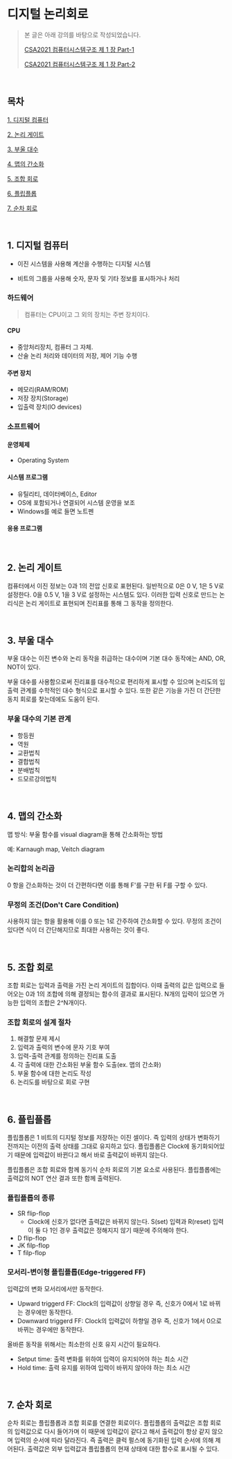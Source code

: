 # 디지털 논리회로

> 본 글은 아래 강의를 바탕으로 작성되었습니다.
>
> [CSA2021 컴퓨터시스템구조 제 1 장 Part-1](https://youtu.be/SG89LOgT7Vc)
>
> [CSA2021 컴퓨터시스템구조 제 1 장 Part-2](https://youtu.be/gn5z3Un_qqM)

<br>

## 목차

[1. 디지털 컴퓨터](#1-디지털-컴퓨터)

[2. 논리 게이트](#2-논리-게이트)

[3. 부울 대수](#3-부울-대수)

[4. 맵의 간소화](#4-맵의-간소화)

[5. 조합 회로](#5-조합-회로)

[6. 플립플롭](#6-플립플롭)

[7. 순차 회로](#7-순차-회로)

<br>

## 1. 디지털 컴퓨터

- 이진 시스템을 사용해 계산을 수행하는 디지털 시스템

- 비트의 그룹을 사용해 숫자, 문자 및 기타 정보를 표시하거나 처리

### 하드웨어

> 컴퓨터는 CPU이고 그 외의 장치는 주변 장치이다.

#### CPU

- 중앙처리장치, 컴퓨터 그 자체.
- 산술 논리 처리와 데이터의 저장, 제어 기능 수행

#### 주변 장치

- 메모리(RAM/ROM)
- 저장 장치(Storage)
- 입출력 장치(IO devices)

### 소프트웨어

#### 운영체제

- Operating System

#### 시스템 프로그램

- 유틸리티, 데이터베이스, Editor
- OS에 포함되거나 연결되어 시스템 운영을 보조
- Windows를 예로 들면 노트펜

#### 응용 프로그램

<br>

## 2. 논리 게이트

컴퓨터에서 이진 정보는 0과 1의 전압 신호로 표현된다. 일반적으로 0은 0 V, 1은 5 V로 설정한다. 0을 0.5 V, 1을 3 V로 설정하는 시스템도 있다. 이러한 입력 신호로 만드는 논리식은 논리 게이트로 표현되며 진리표를 통해 그 동작을 정의한다.

<br>

## 3. 부울 대수

부울 대수는 이진 변수와 논리 동작을 취급하는 대수이며 기본 대수 동작에는 AND, OR, NOT이 있다.

부울 대수를 사용함으로써 진리표를 대수적으로 편리하게 표시할 수 있으며 논리도의 입출력 관계를 수학적인 대수 형식으로 표시할 수 있다. 또한 같은 기능을 가진 더 간단한 동치 회로를 찾는데에도 도움이 된다.

### 부울 대수의 기본 관계

- 항등원
- 역원
- 교환법칙
- 결합법칙
- 분배법칙
- 드모르강의법칙

<br>

## 4. 맵의 간소화

맵 방식: 부울 함수를 visual diagram을 통해 간소화하는 방법

예: Karnaugh map, Veitch diagram

### 논리합의 논리곱

0 항을 간소화하는 것이 더 간편하다면 이를 통해 F'를 구한 뒤 F를 구할 수 있다.

### 무정의 조건(Don't Care Condition)

사용하지 않는 항을 활용해 이를 0 또는 1로 간주하여 간소화할 수 있다. 무정의 조건이 있다면 식이 더 간단해지므로 최대한 사용하는 것이 좋다.

<br>

## 5. 조합 회로

조합 회로는 입력과 출력을 가진 논리 게이트의 집합이다. 이때 출력의 값은 입력으로 들어오는 0과 1의 조합에 의해 결정되는 함수의 결과로 표시된다. N개의 입력이 있으면 가능한 입력의 조합은 2^N개이다.

### 조합 회로의 설계 절차

1. 해결할 문제 제시
2. 입력과 출력의 변수에 문자 기호 부여
3. 입력-출력 관계를 정의하는 진리표 도출
4. 각 출력에 대한 간소화된 부울 함수 도출(ex. 맵의 간소화)
5. 부울 함수에 대한 논리도 작성
6. 논리도를 바탕으로 회로 구현

<br>

## 6. 플립플롭

플립플롭은 1 비트의 디지털 정보를 저장하는 이진 셀이다. 즉 입력의 상태가 변화하기 전까지는 이전의 출력 상태를 그대로 유지하고 있다. 플립플롭은 Clock에 동기화되어있기 때문에 입력값이 바뀐다고 해서 바로 출력값이 바뀌지 않는다.

플립플롭은 조합 회로와 함께 동기식 순차 회로의 기본 요소로 사용된다. 플립플롭에는 출력값의 NOT 연산 결과 또한 함께 출력된다. 

### 플립플롭의 종류

- SR flip-flop
  - Clock에 신호가 없다면 출력값은 바뀌지 않는다. S(set) 입력과 R(reset) 입력이 둘 다 1인 경우 출력값은 정해지지 않기 때문에 주의해야 한다.
- D flip-flop
- JK filp-flop
- T filp-flop

### 모서리-변이형 플립플롭(Edge-triggered FF)

입력값의 변화 모서리에서만 동작한다.

- Upward triggerd FF: Clock의 입력값이 상향일 경우 즉, 신호가 0에서 1로 바뀌는 경우에만 동작한다.
- Downward triggerd FF:  Clock의 입력값이 하향일 경우 즉, 신호가 1에서 0으로 바뀌는 경우에만 동작한다.

올바른 동작을 위해서는 최소한의 신호 유지 시간이 필요하다.

- Setput time: 출력 변화를 위하여 입력이 유지되어야 하는 최소 시간
- Hold time: 출력 유지를 위하여 입력이 바뀌지 않아야 하는 최소 시간

<br>

## 7. 순차 회로

순차 회로는 플립플롭과 조합 회로를 연결한 회로이다. 플립플롭의 출력값은 조합 회로의 입력값으로 다시 들어가며 이 때문에 입력값이 같다고 해서 출력값이 항상 같지 않으며 입력의 순서에 따라 달라진다. 즉 출력은 클럭 펄스에 동기화된 입력 순서에 의해 제어된다. 출력값은 외부 입력값과 플립플롭의 현재 상태에 대한 함수로 표시될 수 있다.